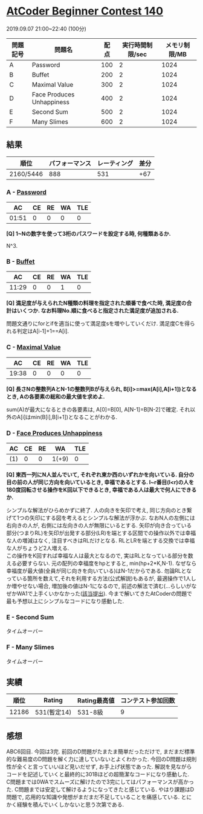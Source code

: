 # [AtCoder Beginner Contest 140](https://atcoder.jp/contests/abc140)
2019.09.07 21:00~22:40 (100分)

| 問題記号 | 問題名 | 配点 | 実行時間制限/sec | メモリ制限/MB |
----|----|----|----|----
| A | Password | 100 | 2 | 1024 |
| B | Buffet | 200 | 2 | 1024 |
| C | Maximal Value | 300 | 2 | 1024 |
| D | Face Produces Unhappiness | 400 | 2 | 1024 |
| E | Second Sum | 500 | 2 | 1024 |
| F | Many Slimes | 600 | 2 | 1024 |

## 結果
| 順位 | パフォーマンス | レーティング | 差分 |
----|----|----|----
| 2160/5446 | 888 | 531 | +67 |

### A - [Password](https://atcoder.jp/contests/abc140/tasks/abc140_a)
| AC | CE | RE | WA | TLE |
----|----|----|----|----
| 01:51 | 0 | 0 | 0 | 0 |

**[Q] 1~Nの数字を使って3桁のパスワードを設定する時, 何種類あるか.**

N^3.

### B - [Buffet](https://atcoder.jp/contests/abc140/tasks/abc140_b)
| AC | CE | RE | WA | TLE |
----|----|----|----|----
| 11:29 | 0 | 0 | 1 | 0 |

**[Q] 満足度が与えられたN種類の料理を指定された順番で食べた時, 満足度の合計はいくつか. なお料理No.順に食べると指定された満足度が追加される.**

問題文通りにforとifを適当に使って満足度sを増やしていくだけ. 満足度Cを得られる判定はA[i-1]+1==A[i].

### C - [Maximal Value](https://atcoder.jp/contests/abc140_c/tasks/abc140_c)
| AC | CE | RE | WA | TLE |
----|----|----|----|----
| 19:38 | 0 | 0 | 0 | 0 |

**[Q] 長さNの整数列AとN-1の整数列Bが与えられ, B[i]>=max(A[i],A[i+1])となるとき, Aの各要素の総和の最大値を求めよ.**

sum(A)が最大になるときの各要素は, A[0]=B[0], A[N-1]=B[N-2]で確定. それ以外のA[i]はmin(B[i],B[i+1])となることがわかる.

### D - [Face Produces Unhappiness](https://atcoder.jp/contests/abc140/tasks/abc140_d)
| AC | CE | RE | WA | TLE |
----|----|----|----|----
| (1) | 0 | 0 | 1(+9) | 0 |

**[Q] 東西一列にN人並んでいて, それぞれ東か西のいずれかを向いている. 自分の目の前の人が同じ方向を向いているとき, 幸福であるとする. l~r番目(l<r)の人を180度回転させる操作をK回以下できるとき, 幸福である人は最大で何人にできるか.**

シンプルな解法がひらめかずに終了. 人の向きを矢印で考え, 同じ方向のとき繋げて1つの矢印にする図を考えるとシンプルな解法が浮かぶ. なおN人の左側には右向きの人が, 右側には左向きの人が無限にいるとする. 矢印が向き合っている部分(つまりRL)を矢印が出発する部分(LR)を端とする区間での操作以外では幸福な人の増減はなく, 注目すべきはRLだけとなる. RLとLRを端とする交換では幸福な人がちょうど2人増える.  
この操作をK回すれば幸福な人は最大となるので, 実はRLとなっている部分を数える必要すらない. 元の配列の幸福度をhpとすると, min(hp+2*K,N-1). なぜなら幸福度が最大値(全員が同じ向きを向いている)はN-1だからである. 勿論RLとなっている箇所を数えて,それを利用する方法(公式解説)もあるが, 最適操作で1人しか増やせない場合, 増加後の値はN-1になるので, 前述の解法で済む(...らしいがなぜかWA1で上手くいかなかった([該当提出](https://atcoder.jp/contests/abc140/submissions/7434984)). 今まで解いてきたAtCoderの問題で最も予想以上にシンプルなコードになり感動した.

### E - Second Sum
タイムオーバー

### F - Many Slimes
タイムオーバー

## 実績
| 順位 | Rating | Rating最高値 | コンテスト参加回数 |
----|----|----|----
| 12186 | 531(暫定14) | 531-8級 | 9 |

## 感想
ABC6回目. 今回は3完. 前回のD問題がたまたま簡単だっただけで, まだまだ標準的な難易度のD問題を解く力に達していないとよくわかった. 今回のD問題は規則性が全くと言っていいほど見いだせず, お手上げ状態であった. 解説を見ながらコードを記述していくと最終的に301Bほどの超簡潔なコードになり感動した.  
C問題までは0WAでスムーズに解けたので3完にしてはパフォーマンスが高かった. C問題までは安定して解けるようになってきたと感じている. やはり課題はD問題で, 応用的な知識や発想がまだまだ不足していることを痛感している. とにかく経験を積んでいくしかないと思う次第である.
